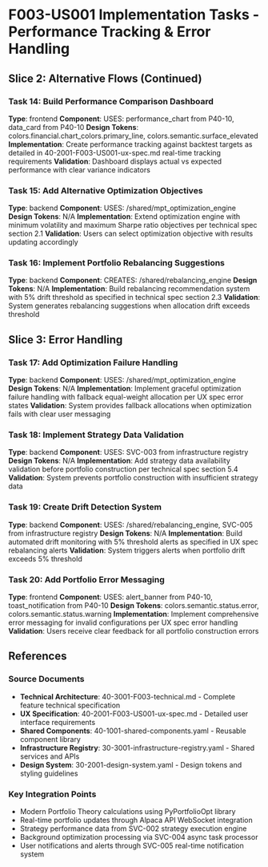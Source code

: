 # F003-US001 Implementation Tasks - Performance Tracking & Error Handling

## Slice 2: Alternative Flows (Continued)

### Task 14: Build Performance Comparison Dashboard
**Type**: frontend
**Component**: USES: performance_chart from P40-10, data_card from P40-10
**Design Tokens**: colors.financial.chart_colors.primary_line, colors.semantic.surface_elevated
**Implementation**:
Create performance tracking against backtest targets as detailed in 40-2001-F003-US001-ux-spec.md real-time tracking requirements
**Validation**: Dashboard displays actual vs expected performance with clear variance indicators

### Task 15: Add Alternative Optimization Objectives
**Type**: backend
**Component**: USES: /shared/mpt_optimization_engine
**Design Tokens**: N/A
**Implementation**:
Extend optimization engine with minimum volatility and maximum Sharpe ratio objectives per technical spec section 2.1
**Validation**: Users can select optimization objective with results updating accordingly

### Task 16: Implement Portfolio Rebalancing Suggestions
**Type**: backend
**Component**: CREATES: /shared/rebalancing_engine
**Design Tokens**: N/A
**Implementation**:
Build rebalancing recommendation system with 5% drift threshold as specified in technical spec section 2.3
**Validation**: System generates rebalancing suggestions when allocation drift exceeds threshold

## Slice 3: Error Handling

### Task 17: Add Optimization Failure Handling
**Type**: backend
**Component**: USES: /shared/mpt_optimization_engine
**Design Tokens**: N/A
**Implementation**:
Implement graceful optimization failure handling with fallback equal-weight allocation per UX spec error states
**Validation**: System provides fallback allocations when optimization fails with clear user messaging

### Task 18: Implement Strategy Data Validation
**Type**: backend
**Component**: USES: SVC-003 from infrastructure registry
**Design Tokens**: N/A
**Implementation**:
Add strategy data availability validation before portfolio construction per technical spec section 5.4
**Validation**: System prevents portfolio construction with insufficient strategy data

### Task 19: Create Drift Detection System
**Type**: backend
**Component**: USES: /shared/rebalancing_engine, SVC-005 from infrastructure registry
**Design Tokens**: N/A
**Implementation**:
Build automated drift monitoring with 5% threshold alerts as specified in UX spec rebalancing alerts
**Validation**: System triggers alerts when portfolio drift exceeds 5% threshold

### Task 20: Add Portfolio Error Messaging
**Type**: frontend
**Component**: USES: alert_banner from P40-10, toast_notification from P40-10
**Design Tokens**: colors.semantic.status.error, colors.semantic.status.warning
**Implementation**:
Implement comprehensive error messaging for invalid configurations per UX spec error handling
**Validation**: Users receive clear feedback for all portfolio construction errors

## References

### Source Documents
- **Technical Architecture**: 40-3001-F003-technical.md - Complete feature technical specification
- **UX Specification**: 40-2001-F003-US001-ux-spec.md - Detailed user interface requirements
- **Shared Components**: 40-1001-shared-components.yaml - Reusable component library
- **Infrastructure Registry**: 30-3001-infrastructure-registry.yaml - Shared services and APIs
- **Design System**: 30-2001-design-system.yaml - Design tokens and styling guidelines

### Key Integration Points
- Modern Portfolio Theory calculations using PyPortfolioOpt library
- Real-time portfolio updates through Alpaca API WebSocket integration
- Strategy performance data from SVC-002 strategy execution engine
- Background optimization processing via SVC-004 async task processor
- User notifications and alerts through SVC-005 real-time notification system